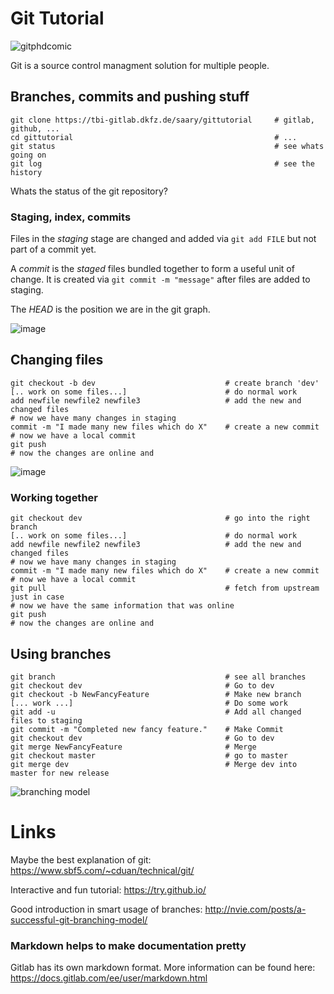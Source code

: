 # Git Tutorial

![gitphdcomic](http://swcarpentry.github.io/git-novice/fig/phd101212s.png)

Git is a source control managment solution for multiple people.

## Branches, commits and pushing stuff

```
git clone https://tbi-gitlab.dkfz.de/saary/gittutorial     # gitlab, github, ...
cd gittutorial                                             # ...
git status                                                 # see whats going on
git log                                                    # see the history
```

Whats the status of the git repository?


### Staging, index, commits

Files in the *staging* stage are changed and added via `git add FILE` but not 
part of a commit yet.

A *commit* is the *staged* files bundled together to form a useful unit of 
change. It is created via `git commit -m "message"` after files are added to 
staging.

The *HEAD* is the position we are in the git graph.

![image](https://git-scm.com/book/en/v2/images/areas.png)


## Changing files


```
git checkout -b dev                             # create branch 'dev'
[.. work on some files...]                      # do normal work
add newfile newfile2 newfile3                   # add the new and changed files
# now we have many changes in staging
commit -m "I made many new files which do X"    # create a new commit
# now we have a local commit
git push
# now the changes are online and
```


![image](http://web.archive.org/web/20090210020404id_/http://whygitisbetterthanx.com/images/index1.png)

### Working together
```
git checkout dev                                # go into the right branch
[.. work on some files...]                      # do normal work
add newfile newfile2 newfile3                   # add the new and changed files
# now we have many changes in staging
commit -m "I made many new files which do X"    # create a new commit
# now we have a local commit
git pull                                        # fetch from upstream just in case
# now we have the same information that was online
git push
# now the changes are online and
```



## Using branches
```
git branch                                      # see all branches
git checkout dev                                # Go to dev
git checkout -b NewFancyFeature                 # Make new branch
[... work ...]                                  # Do some work
git add -u                                      # Add all changed files to staging
git commit -m "Completed new fancy feature."    # Make Commit
git checkout dev                                # Go to dev
git merge NewFancyFeature                       # Merge
git checkout master                             # go to master
git merge dev                                   # Merge dev into master for new release
```

![branching model](http://nvie.com/img/main-branches@2x.png)







# Links

Maybe the best explanation of git: https://www.sbf5.com/~cduan/technical/git/

Interactive and fun tutorial: https://try.github.io/

Good introduction in smart usage of branches: http://nvie.com/posts/a-successful-git-branching-model/


### Markdown helps to make documentation pretty
Gitlab has its own markdown format. More information can be found here: https://docs.gitlab.com/ee/user/markdown.html


































